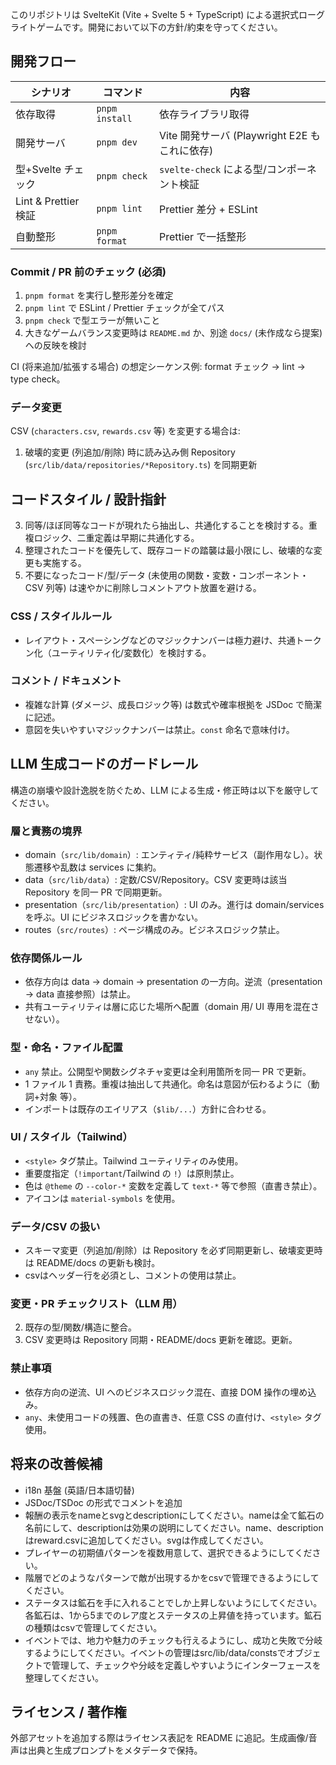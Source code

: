 このリポジトリは SvelteKit (Vite + Svelte 5 + TypeScript) による選択式ローグライトゲームです。開発において以下の方針/約束を守ってください。

## 開発フロー

| シナリオ             | コマンド       | 内容                                          |
| -------------------- | -------------- | --------------------------------------------- |
| 依存取得             | `pnpm install` | 依存ライブラリ取得                            |
| 開発サーバ           | `pnpm dev`     | Vite 開発サーバ (Playwright E2E もこれに依存) |
| 型+Svelte チェック   | `pnpm check`   | `svelte-check` による型/コンポーネント検証    |
| Lint & Prettier 検証 | `pnpm lint`    | Prettier 差分 + ESLint                        |
| 自動整形             | `pnpm format`  | Prettier で一括整形                           |

### Commit / PR 前のチェック (必須)

1. `pnpm format` を実行し整形差分を確定
2. `pnpm lint` で ESLint / Prettier チェックが全てパス
3. `pnpm check` で型エラーが無いこと
4. 大きなゲームバランス変更時は `README.md` か、別途 `docs/` (未作成なら提案) への反映を検討

CI (将来追加/拡張する場合) の想定シーケンス例: format チェック → lint → type check。

### データ変更

CSV (`characters.csv`, `rewards.csv` 等) を変更する場合は:

1. 破壊的変更 (列追加/削除) 時に読み込み側 Repository (`src/lib/data/repositories/*Repository.ts`) を同期更新

## コードスタイル / 設計指針

3. 同等/ほぼ同等なコードが現れたら抽出し、共通化することを検討する。重複ロジック、二重定義は早期に共通化する。
4. 整理されたコードを優先して、既存コードの踏襲は最小限にし、破壊的な変更も実施する。
5. 不要になったコード/型/データ (未使用の関数・変数・コンポーネント・CSV 列等) は速やかに削除しコメントアウト放置を避ける。

### CSS / スタイルルール

- レイアウト・スペーシングなどのマジックナンバーは極力避け、共通トークン化（ユーティリティ化/変数化）を検討する。

### コメント / ドキュメント

- 複雑な計算 (ダメージ、成長ロジック等) は数式や確率根拠を JSDoc で簡潔に記述。
- 意図を失いやすいマジックナンバーは禁止。`const` 命名で意味付け。

## LLM 生成コードのガードレール

構造の崩壊や設計逸脱を防ぐため、LLM による生成・修正時は以下を厳守してください。

### 層と責務の境界

- domain（`src/lib/domain`）: エンティティ/純粋サービス（副作用なし）。状態遷移や乱数は services に集約。
- data（`src/lib/data`）: 定数/CSV/Repository。CSV 変更時は該当 Repository を同一 PR で同期更新。
- presentation（`src/lib/presentation`）: UI のみ。進行は domain/services を呼ぶ。UI にビジネスロジックを書かない。
- routes（`src/routes`）: ページ構成のみ。ビジネスロジック禁止。

### 依存関係ルール

- 依存方向は data → domain → presentation の一方向。逆流（presentation → data 直接参照）は禁止。
- 共有ユーティリティは層に応じた場所へ配置（domain 用/ UI 専用を混在させない）。

### 型・命名・ファイル配置

- `any` 禁止。公開型や関数シグネチャ変更は全利用箇所を同一 PR で更新。
- 1 ファイル 1 責務。重複は抽出して共通化。命名は意図が伝わるように（動詞+対象 等）。
- インポートは既存のエイリアス（`$lib/...`）方針に合わせる。

### UI / スタイル（Tailwind）

- `<style>` タグ禁止。Tailwind ユーティリティのみ使用。
- 重要度指定（`!important`/Tailwind の `!`）は原則禁止。
- 色は `@theme` の `--color-*` 変数を定義して `text-*` 等で参照（直書き禁止）。
- アイコンは `material-symbols` を使用。

### データ/CSV の扱い

- スキーマ変更（列追加/削除）は Repository を必ず同期更新し、破壊変更時は README/docs の更新も検討。
- csvはヘッダー行を必須とし、コメントの使用は禁止。

### 変更・PR チェックリスト（LLM 用）

2. 既存の型/関数/構造に整合。
3. CSV 変更時は Repository 同期・README/docs 更新を確認。更新。

### 禁止事項

- 依存方向の逆流、UI へのビジネスロジック混在、直接 DOM 操作の埋め込み。
- `any`、未使用コードの残置、色の直書き、任意 CSS の直付け、`<style>` タグ使用。

## 将来の改善候補

- i18n 基盤 (英語/日本語切替)
- JSDoc/TSDoc の形式でコメントを追加
- 報酬の表示をnameとsvgとdescriptionにしてください。nameは全て鉱石の名前にして、descriptionは効果の説明にしてください。name、descriptionはreward.csvに追加してください。svgは作成してください。
- プレイヤーの初期値パターンを複数用意して、選択できるようにしてください。
- 階層でどのようなパターンで敵が出現するかをcsvで管理できるようにしてください。
- ステータスは鉱石を手に入れることでしか上昇しないようにしてください。各鉱石は、1から5までのレア度とステータスの上昇値を持っています。鉱石の種類はcsvで管理してください。
- イベントでは、地力や魅力のチェックも行えるようにし、成功と失敗で分岐するようにしてください。イベントの管理はsrc/lib/data/constsでオブジェクトで管理して、チェックや分岐を定義しやすいようにインターフェースを整理してください。

## ライセンス / 著作権

外部アセットを追加する際はライセンス表記を README に追記。生成画像/音声は出典と生成プロンプトをメタデータで保持。
